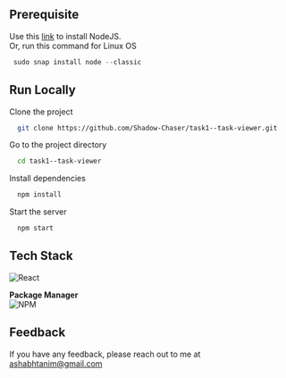 ## Prerequisite

Use this [link](https://nodejs.org/en/download/) to install NodeJS.  
Or, run this command for Linux OS

```javascript
 sudo snap install node --classic
```

## Run Locally

Clone the project

```bash
  git clone https://github.com/Shadow-Chaser/task1--task-viewer.git
```

Go to the project directory

```bash
  cd task1--task-viewer
```

Install dependencies

```bash
  npm install
```
Start the server

```bash
  npm start
```

## Tech Stack

![React](https://img.shields.io/badge/react-%2320232a.svg?style=for-the-badge&logo=react&logoColor=%2361DAFB) 



**Package Manager**  
![NPM](https://img.shields.io/badge/NPM-%23000000.svg?style=for-the-badge&logo=npm&logoColor=white)



## Feedback

If you have any feedback, please reach out to me at ashabhtanim@gmail.com

  
